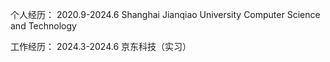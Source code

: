 个人经历：
2020.9-2024.6 Shanghai Jianqiao University Computer Science and Technology

工作经历：
2024.3-2024.6 京东科技（实习）
